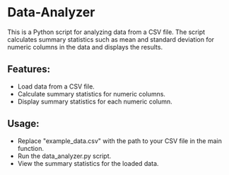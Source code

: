 # Data-Analyzer
This is a Python script for analyzing data from a CSV file. The script calculates summary statistics such as mean and standard deviation for numeric columns in the data and displays the results.

## Features:
- Load data from a CSV file.
- Calculate summary statistics for numeric columns.
- Display summary statistics for each numeric column.

## Usage:
- Replace "example_data.csv" with the path to your CSV file in the main function.
- Run the data_analyzer.py script.
- View the summary statistics for the loaded data.
